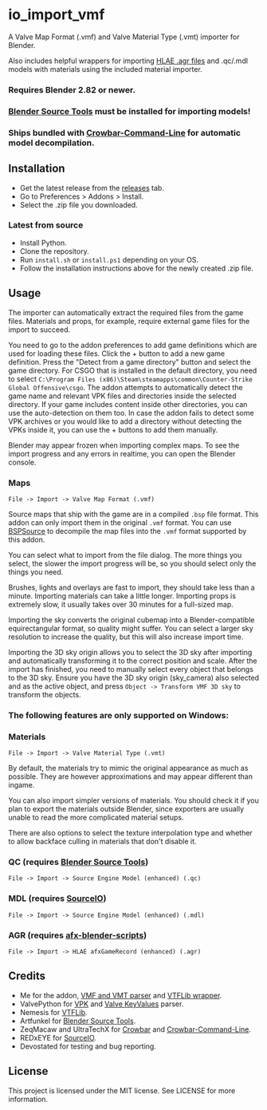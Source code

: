 # io_import_vmf

A Valve Map Format (.vmf) and Valve Material Type (.vmt) importer for Blender.

Also includes helpful wrappers for importing [HLAE .agr files](https://www.advancedfx.org/) and .qc/.mdl models with materials using the included material importer.

### Requires Blender 2.82 or newer.

### [Blender Source Tools](https://steamreview.org/BlenderSourceTools/) must be installed for importing models!

### Ships bundled with [Crowbar-Command-Line](https://github.com/UltraTechX/Crowbar-Command-Line) for automatic model decompilation.

## Installation
- Get the latest release from the [releases](https://github.com/lasa01/io_import_vmf/releases) tab.
- Go to Preferences > Addons > Install.
- Select the .zip file you downloaded.

### Latest from source
- Install Python.
- Clone the repository.
- Run `install.sh` or `install.ps1` depending on your OS.
- Follow the installation instructions above for the newly created .zip file.

## Usage

The importer can automatically extract the required files from the game files.
Materials and props, for example, require external game files for the import to succeed.

You need to go to the addon preferences to add game definitions which are used for loading these files.
Click the + button to add a new game definition. Press the "Detect from a game directory" button and select the game directory.
For CSGO that is installed in the default directory, you need to select `C:\Program Files (x86)\Steam\steamapps\common\Counter-Strike Global Offensive\csgo`.
The addon attempts to automatically detect the game name and relevant VPK files and directories inside the selected directory.
If your game includes content inside other directories, you can use the auto-detection on them too.
In case the addon fails to detect some VPK archives or you would like to add a directory without detecting the VPKs inside it,
you can use the + buttons to add them manually.

Blender may appear frozen when importing complex maps. To see the import progress and any errors in realtime, you can open the Blender console.

### Maps
`File -> Import -> Valve Map Format (.vmf)`

Source maps that ship with the game are in a compiled `.bsp` file format.
This addon can only import them in the original `.vmf` format.
You can use [BSPSource](https://github.com/ata4/bspsrc) to decompile the map files into the `.vmf` format supported by this addon.

You can select what to import from the file dialog.
The more things you select, the slower the import progress will be, so you should select only the things you need.

Brushes, lights and overlays are fast to import, they should take less than a minute.
Importing materials can take a little longer. Importing props is extremely slow, it usually takes over 30 minutes for a full-sized map.

Importing the sky converts the original cubemap into a Blender-compatible equirectangular format, so quality might suffer.
You can select a larger sky resolution to increase the quality, but this will also increase import time.

Importing the 3D sky origin allows you to select the 3D sky after importing and automatically transforming it to the correct position and scale.
After the import has finished, you need to manually select every object that belongs to the 3D sky.
Ensure you have the 3D sky origin (sky_camera) also selected and as the active object, and press `Object -> Transform VMF 3D sky` to transform the objects.

### **The following features are only supported on Windows:**

### Materials
`File -> Import -> Valve Material Type (.vmt)`

By default, the materials try to mimic the original appearance as much as possible.
They are however approximations and may appear different than ingame.

You can also import simpler versions of materials.
You should check it if you plan to export the materials outside Blender, since exporters are usually unable to read the more complicated material setups.

There are also options to select the texture interpolation type
and whether to allow backface culling in materials that don't disable it.

### QC (requires [Blender Source Tools](https://steamreview.org/BlenderSourceTools/))
`File -> Import -> Source Engine Model (enhanced) (.qc)`

### MDL (requires [SourceIO](https://github.com/REDxEYE/SourceIO))
`File -> Import -> Source Engine Model (enhanced) (.mdl)`

### AGR (requires [afx-blender-scripts](https://github.com/advancedfx/afx-blender-scripts))
`File -> Import -> HLAE afxGameRecord (enhanced) (.agr)`

## Credits
- Me for the addon, [VMF and VMT parser](https://github.com/lasa01/vmfpy) and [VTFLib wrapper](https://github.com/lasa01/pyvtflib).
- ValvePython for [VPK](https://github.com/ValvePython/vpk) and [Valve KeyValues](https://github.com/ValvePython/vdf) parser.
- Nemesis for [VTFLib](http://nemesis.thewavelength.net/index.php?p=40).
- Artfunkel for [Blender Source Tools](http://steamreview.org/BlenderSourceTools/).
- ZeqMacaw and UltraTechX for [Crowbar](https://steamcommunity.com/groups/CrowbarTool) and [Crowbar-Command-Line](https://github.com/UltraTechX/Crowbar-Command-Line).
- REDxEYE for [SourceIO](https://github.com/REDxEYE/SourceIO).
- Devostated for testing and bug reporting.

## License
This project is licensed under the MIT license. See LICENSE for more information.
